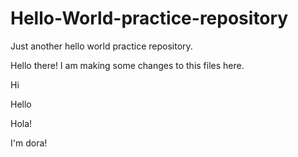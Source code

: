 # Hello-World-practice-repository
Just another hello world practice repository.

Hello there! I am making some changes to this files here.

Hi

Hello

Hola! 

I'm dora!
